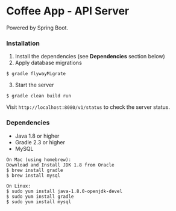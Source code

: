 # Coffee App - API Server

Powered by Spring Boot.

### Installation
1. Install the dependencies (see **Dependencies** section below)
2. Apply database migrations
```
$ gradle flywayMigrate
```

3. Start the server
```
$ gradle clean build run
```

Visit `http://localhost:8080/v1/status` to check the server status.

### Dependencies
* Java 1.8 or higher
* Gradle 2.3 or higher
* MySQL

```
On Mac (using homebrew):
Download and Install JDK 1.8 from Oracle 
$ brew install gradle
$ brew install mysql

On Linux:
$ sudo yum install java-1.8.0-openjdk-devel
$ sudo yum install gradle
$ sudo yum install mysql
```
